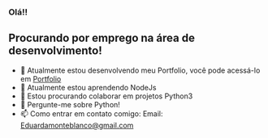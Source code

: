 ### Olá!!

## Procurando por emprego na área de desenvolvimento!

- 🔭 Atualmente estou desenvolvendo meu Portfolio, você pode acessá-lo em [Portfolio](https://eduarda-monteblanco.github.io/portfolio/)
- 🌱 Atualmente estou aprendendo NodeJs
- 👯 Estou procurando colaborar em projetos Python3
- 💬 Pergunte-me sobre Python!
- 📫 Como entrar em contato comigo: Email: Eduardamonteblanco@gmail.com

